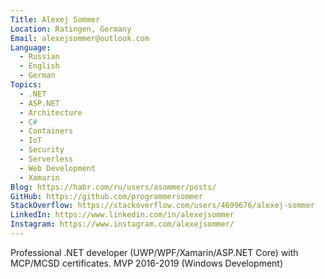 ```yaml
---
Title: Alexej Sommer
Location: Ratingen, Germany
Email: alexejsommer@outlook.com
Language:
  - Russian
  - English
  - German
Topics:
  - .NET
  - ASP.NET
  - Architecture
  - C#
  - Containers
  - IoT
  - Security
  - Serverless
  - Web Development
  - Xamarin
Blog: https://habr.com/ru/users/asommer/posts/
GitHub: https://github.com/programmersommer
StackOverflow: https://stackoverflow.com/users/4699676/alexej-sommer
LinkedIn: https://www.linkedin.com/in/alexejsommer
Instagram: https://www.instagram.com/alexejsommer/
---
```

Professional .NET developer (UWP/WPF/Xamarin/ASP.NET Core) with MCP/MCSD certificates. MVP 2016-2019 (Windows Development)
